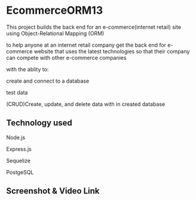 # EcommerceORM13

This project builds the back end for an e-commerce(internet retail) site using Object-Relational Mapping (ORM)

to help anyone at an internet retail company get the back end for e-commerce website that uses the latest technologies so that their company can compete with other e-commerce companies

with the ablity to:

create and connect to a database

test data

(CRUD)Create, update, and delete data with in created database

## Technology used

Node.js

Express.js

Sequelize

PostgeSQL

## Screenshot & Video Link
